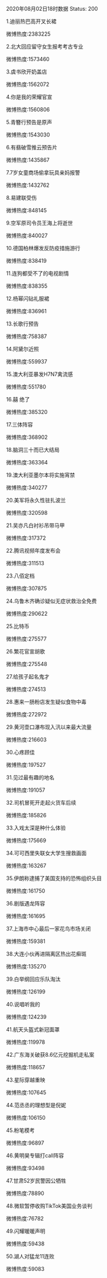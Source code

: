2020年08月02日18时数据
Status: 200

1.迪丽热巴高开叉长裙

微博热度:2383225

2.北大回应留守女生报考考古专业

微博热度:1573460

3.虞书欣开奶盖店

微博热度:1562072

4.你是我的荣耀官宣

微博热度:1560806

5.青簪行预告是原声

微博热度:1543030

6.有翡破雪推云预告片

微博热度:1435867

7.7岁女童商场偷拿玩具亲妈报警

微博热度:1432762

8.易建联受伤

微博热度:848145

9.空军原司令员王海上将逝世

微博热度:840027

10.德国柏林爆发反防疫措施游行

微博热度:838419

11.连狗都受不了的电视剧情

微博热度:838355

12.杨幂闪钻礼服裙

微博热度:836961

13.长歌行预告

微博热度:758387

14.阿黛尔近照

微博热度:559937

15.澳大利亚暴发H7N7禽流感

微博热度:551780

16.囍 绝了

微博热度:385320

17.三体阵容

微博热度:368902

18.脑洞三十而已大结局

微博热度:363364

19.澳大利亚墨尔本将实施宵禁

微博热度:340277

20.美军将永久性驻扎波兰

微博热度:320598

21.吴亦凡白衬衫吊带马甲

微博热度:317372

22.腾讯视频年度发布会

微博热度:311513

23.八佰定档

微博热度:307875

24.乌鲁木齐确诊疑似无症状救治全免费

微博热度:290622

25.比特币

微博热度:275577

26.繁花官宣胡歌

微博热度:275548

27.给孩子起名鬼才

微博热度:274513

28.惠来一肠粉店发生疑似食物中毒

微博热度:272972

29.黄河壶口瀑布现入汛以来最大流量

微博热度:216603

30.心疼顾佳

微博热度:197527

31.见过最有趣的地名

微博热度:191057

32.司机冒死开走起火货车后续

微博热度:185826

33.入戏太深是种什么体验

微博热度:175669

34.可可西里失联女大学生搜救画面

微博热度:163267

35.伊朗称逮捕了美国支持的恐怖组织头目

微博热度:161750

36.剧版遇龙阵容

微博热度:161695

37.上海市中心最后一家花鸟市场关闭

微博热度:159381

38.大连小伙再进隔离区热出花癣斑

微博热度:135270

39.白举纲回应乐队淘汰

微博热度:126199

40.说唱听我的

微博热度:124239

41.航天头盔式新冠面罩

微博热度:119978

42.广东海关破获8.6亿元挖掘机走私案

微博热度:118657

43.星际穿越重映

微博热度:107645

44.范丞丞的理想型是倪妮

微博热度:106150

45.粉笔模考

微博热度:96897

46.黄明昊专辑打call阵容

微博热度:93498

47.甘肃52岁民警因公牺牲

微博热度:78890

48.微软暂停收购TikTok美国业务谈判

微博热度:76782

49.闪耀暖暖声明

微博热度:59438

50.湖人对猛龙11连败

微博热度:59083

